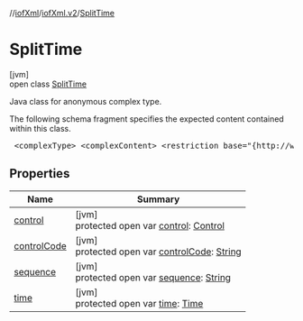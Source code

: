 //[iofXml](../../../index.md)/[iofXml.v2](../index.md)/[SplitTime](index.md)

# SplitTime

[jvm]\
open class [SplitTime](index.md)

<p>Java class for anonymous complex type. <p>The following schema fragment specifies the expected content contained within this class. <pre> &lt;complexType&gt; &lt;complexContent&gt; &lt;restriction base="{http://www.w3.org/2001/XMLSchema}anyType"&gt; &lt;sequence&gt; &lt;choice minOccurs="0"&gt; &lt;element ref="{}ControlCode"/&gt; &lt;element ref="{}Control"/&gt; &lt;/choice&gt; &lt;element ref="{}Time" minOccurs="0"/&gt; &lt;/sequence&gt; &lt;attribute name="sequence" use="required" type="{http://www.w3.org/2001/XMLSchema}anySimpleType" /&gt; &lt;/restriction&gt; &lt;/complexContent&gt; &lt;/complexType&gt; </pre>

## Properties

| Name | Summary |
|---|---|
| [control](control.md) | [jvm]<br>protected open var [control](control.md): [Control](../-control/index.md) |
| [controlCode](control-code.md) | [jvm]<br>protected open var [controlCode](control-code.md): [String](https://docs.oracle.com/javase/8/docs/api/java/lang/String.html) |
| [sequence](sequence.md) | [jvm]<br>protected open var [sequence](sequence.md): [String](https://docs.oracle.com/javase/8/docs/api/java/lang/String.html) |
| [time](time.md) | [jvm]<br>protected open var [time](time.md): [Time](../-time/index.md) |
